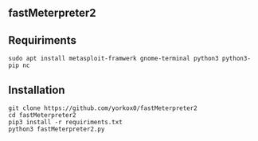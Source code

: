 ## fastMeterpreter2

## Requiriments

```
sudo apt install metasploit-framwerk gnome-terminal python3 python3-pip nc
```

## Installation

```
git clone https://github.com/yorkox0/fastMeterpreter2
cd fastMeterpreter2
pip3 install -r requiriments.txt
python3 fastMeterpreter2.py
```
